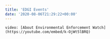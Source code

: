 ```yaml
---
title: 'EDGI Events'
date: '2020-08-06T21:29:22+00:00'
---
```


`video: [About Environmental Enforcement Watch](https://youtube.com/embed/k-OjWt5lBRQ)`